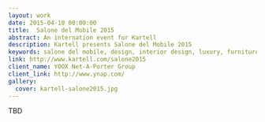 ```yaml
---
layout: work
date: 2015-04-10 00:00:00
title:  Salone del Mobile 2015
abstract: An internation event for Kartell
description: Kartell presents Salone del Mobile 2015
keywords: salone del mobile, design, interior design, luxury, furniture, design, modern, Made in Italy, plastic, indoor, outdoor, contract, Philippe Starck, Ghost chairs, Masters chairs, yoox, ynap, team management, team coordination, front-end development
link: http://www.kartell.com/salone2015
client_name: YOOX Net-A-Porter Group
client_link: http://www.ynap.com/
gallery:
  cover: kartell-salone2015.jpg
---
```


TBD